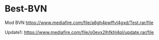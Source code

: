 # Best-BVN
Mod BVN
https://www.mediafire.com/file/a8gh4pwffvl4gxd/Test.rar/file

Update1:
https://www.mediafire.com/file/o0evx2lhfkhl4pl/update.rar/file
